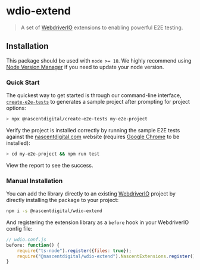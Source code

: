 # wdio-extend
> A set of [WebdriverIO](https://webdriver.io/) extensions to enabling powerful E2E testing.


## Installation

This package should be used with `node >= 10`.  We highly recommend using
[Node Version Manager](https://github.com/nvm-sh/nvm) if you need to update your node version.


### Quick Start

The quickest way to get started is through our command-line interface,
[`create-e2e-tests`](https://github.com/nascentdigital/create-e2e-tests) to generates a sample
project after prompting for project options:

```bash
> npx @nascentdigital/create-e2e-tests my-e2e-project
```

Verify the project is installed correctly by running the sample E2E tests against the
[nascentdigital.com](https://nascentdigital.com) website (requires [Google Chrome](https://www.google.com/chrome/) to be
installed):

```bash
> cd my-e2e-project && npm run test
```

View the report to see the success.


### Manual Installation

You can add the library directly to an existing [WebdriverIO](https://webdriver.io) project by directly installing the
package to  your project:

```bash
npm i -s @nascentdigital/wdio-extend
```

And registering the extension library as a `before` hook in your WebdriverIO config file:

```javascript
// wdio.conf.js
before: function() {
    require("ts-node").register({files: true});
    require("@nascentdigital/wdio-extend").NascentExtensions.register();
}
```
